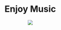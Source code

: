<h1 align="center">Enjoy Music</h1>

<p align="center">
<img src="https://img.shields.io/aur/last-modified/google-chrome?logo=github">
</p>
